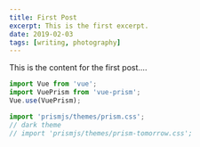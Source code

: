 ```yaml
---
title: First Post
excerpt: This is the first excerpt.
date: 2019-02-03
tags: [writing, photography]
---
```


This is the content for the first post....

```javascript
import Vue from 'vue';
import VuePrism from 'vue-prism';
Vue.use(VuePrism);

import 'prismjs/themes/prism.css';
// dark theme
// import 'prismjs/themes/prism-tomorrow.css';
```
